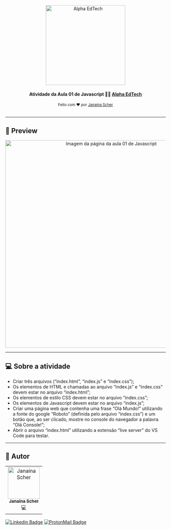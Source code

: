 <div align="center">
	<a href="https://www.alphaedtech.org.br/">
		<img src="https://user-images.githubusercontent.com/79182711/171509048-91800b54-de74-4dae-9924-3ce431a7cef2.png" alt="Alpha EdTech" title="Alpha EdTech" width="250" />
	</a>
	<h4>
    Atividade da Aula 01 de Javascript 💃🏻
    <a  href="https://www.alphaedtech.org.br/">
        Alpha EdTech
    </a>
	</h4>
	<sub> Feito com ❤️ por <a href="https://github.com/janascher">Janaína Scher</a></sub>
</div>
<br />

---

## 👀 Preview

<div align="center">
	<a href="https://janascher.github.io/javascript-alpha-edtech/">
		<img src="https://user-images.githubusercontent.com/79182711/171508239-3d8c7a84-3781-403e-b9e2-f62a3b869c6d.PNG" alt="Imagem da página da aula 01 de Javascript" title="Imagem da página da aula 01 de Javascript" width="650" />
	</a>
</div>

--- 

## 💻 Sobre a atividade

- Criar três arquivos (“index.html”, “index.js” e “index.css”);
- Os elementos de HTML e chamadas ao arquivo “index.js” e “index.css” devem
estar no arquivo “index.html”;
- Os elementos de estilo CSS devem estar no arquivo “index.css”;
- Os elementos de Javascript devem estar no arquivo “index.js”;
- Criar uma página web que contenha uma frase “Olá Mundo!” utilizando a fonte
do google “Roboto” (definida pelo arquivo “index.css”) e um botão que, ao ser
clicado, mostre no console do navegador a palavra “Olá Console!”;
- Abrir o arquivo “index.html” utilizando a extensão “live server” do VS Code para testar.

---

## 🦸 Autor

<table>
	<tr>
		<td align="center">
			<a href="https://github.com/janascher">
				<img src="https://avatars.githubusercontent.com/u/79182711?v=4" width="100px;" alt="Janaína Scher"/>
				<br />
				<sub>
					<b>Janaína Scher</b>
				</sub>
			</a>
			<br />💻<br />
		</td>
	</tr>
</table>

[![Linkedin Badge](https://img.shields.io/badge/LinkedIn-0077B5?style=for-the-badge&logo=linkedin&logoColor=white)](https://www.linkedin.com/in/janainascher/) 
[![ProtonMail Badge](https://img.shields.io/badge/ProtonMail-8B89CC?style=for-the-badge&logo=protonmail&logoColor=white)](mailto:janainascher@protonmail.com)